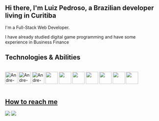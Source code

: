 ## Hi there, I'm Luiz Pedroso, a Brazilian developer living in Curitiba
I'm a Full-Stack Web Developer.

I have already studied digital game programming and have some experience in Business Finance
<br>

<h2>Technologies & Abilities</h2>
<br>
<div style="display: inline_block">
  <img align="center" height="40" width="40" src="https://cdn.jsdelivr.net/gh/devicons/devicon/icons/html5/html5-original.svg" alt="Andre-HTML"/>
  <img align="center" height="40" width="40" src="https://cdn.jsdelivr.net/gh/devicons/devicon/icons/css3/css3-original.svg" alt="Andre-CSS"/>
  <img align="center" height="40" width="40" src="https://cdn.jsdelivr.net/gh/devicons/devicon/icons/javascript/javascript-original.svg" alt="Andre-JS"/>
  <img align="center" height="40" width="40" src="https://cdn.jsdelivr.net/gh/devicons/devicon/icons/nodejs/nodejs-original.svg" />
  <img align="center" height="40" width="40" src="https://cdn.jsdelivr.net/gh/devicons/devicon/icons/react/react-original.svg" />  
  <img align="center" height="40" width="40" src="https://cdn.jsdelivr.net/gh/devicons/devicon/icons/postgresql/postgresql-original.svg" />
  <img align="center" height="40" width="40" src="https://cdn.jsdelivr.net/gh/devicons/devicon/icons/mongodb/mongodb-original.svg" />
  <img align="center" height="40" width="40" src="https://cdn.jsdelivr.net/gh/devicons/devicon/icons/jest/jest-plain.svg" />
  <img align="center" height="40" width="40" src="https://cdn.jsdelivr.net/gh/devicons/devicon/icons/docker/docker-original.svg" />
  <img align="center" height="40" width="40" src="https://cdn.jsdelivr.net/gh/devicons/devicon/icons/vscode/vscode-original.svg" />
</div>
   
<br>
  <a href="https://github.com/Kvartett">
</div>

 <h2>How to reach me</h2>
 <div> 
    <a href="https://www.linkedin.com/in/luiz-dev-felipe" target="_blank"><img src="https://img.shields.io/badge/-LinkedIn-%230077B5?style=for-the-badge&logo=linkedin&logoColor=white" target="_blank"></a> 
  <a href = "mailto:felipedevluiz@gmail.com"><img src="https://img.shields.io/badge/-Gmail-%23333?style=for-the-badge&logo=gmail&logoColor=white" target="_blank"></a> 
</div>
